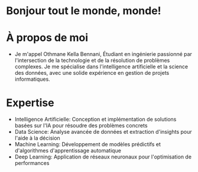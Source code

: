 # Bonjour tout le monde, monde!
# À propos de moi
- Je m'appel Othmane Kella Bennani, Étudiant en ingénierie passionné par l'intersection de la technologie et de la résolution de problèmes complexes. Je me spécialise dans l'intelligence artificielle et la science des données, avec une solide expérience en gestion de projets informatiques.

# Expertise

- Intelligence Artificielle: Conception et implémentation de solutions basées sur l'IA pour résoudre des problèmes concrets
- Data Science: Analyse avancée de données et extraction d'insights pour l'aide à la décision
- Machine Learning: Développement de modèles prédictifs et d'algorithmes d'apprentissage automatique
- Deep Learning: Application de réseaux neuronaux pour l'optimisation de performances
